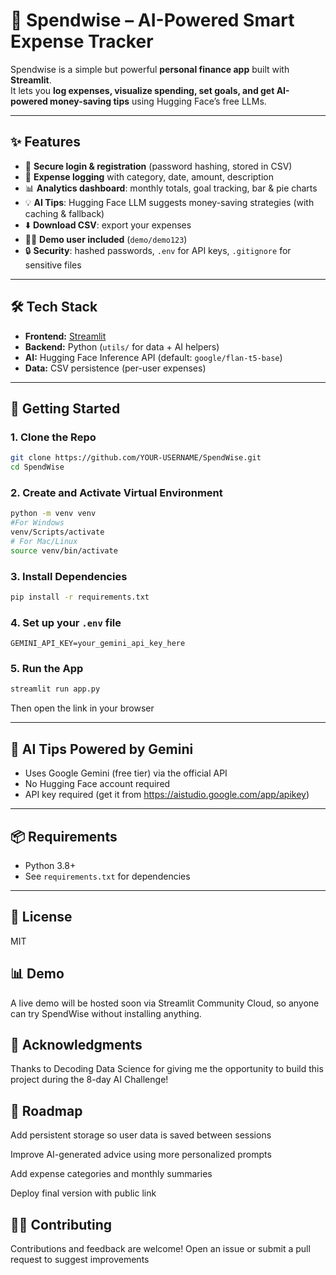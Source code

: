 # 💸 Spendwise – AI-Powered Smart Expense Tracker

Spendwise is a simple but powerful **personal finance app** built with **Streamlit**.  
It lets you **log expenses, visualize spending, set goals, and get AI-powered money-saving tips** using Hugging Face’s free LLMs.

---

## ✨ Features
- 🔑 **Secure login & registration** (password hashing, stored in CSV)
- 📝 **Expense logging** with category, date, amount, description
- 📊 **Analytics dashboard**: monthly totals, goal tracking, bar & pie charts
- 💡 **AI Tips**: Hugging Face LLM suggests money-saving strategies (with caching & fallback)
- ⬇️ **Download CSV**: export your expenses
- 👨‍💻 **Demo user included** (`demo/demo123`)
- 🔒 **Security**: hashed passwords, `.env` for API keys, `.gitignore` for sensitive files

---

## 🛠 Tech Stack
- **Frontend:** [Streamlit](https://streamlit.io)  
- **Backend:** Python (`utils/` for data + AI helpers)  
- **AI:** Hugging Face Inference API (default: `google/flan-t5-base`)  
- **Data:** CSV persistence (per-user expenses)  

---

## 🏃 Getting Started

### 1. Clone the Repo
```bash
git clone https://github.com/YOUR-USERNAME/SpendWise.git
cd SpendWise
```
### 2. Create and Activate Virtual Environment
```bash 
python -m venv venv
#For Windows
venv/Scripts/activate 
# For Mac/Linux
source venv/bin/activate
```

### 3. Install Dependencies
```bash
pip install -r requirements.txt
```

### 4. Set up your `.env` file
```
GEMINI_API_KEY=your_gemini_api_key_here
```

### 5. Run the App
```bash
streamlit run app.py
```

Then open the link in your browser

---

## 🤖 AI Tips Powered by Gemini
- Uses Google Gemini (free tier) via the official API
- No Hugging Face account required
- API key required (get it from https://aistudio.google.com/app/apikey)

---

## 📦 Requirements
- Python 3.8+
- See `requirements.txt` for dependencies

---

## 📄 License
MIT

## 📊 Demo

A live demo will be hosted soon via Streamlit Community Cloud, so anyone can try SpendWise without installing anything.

## 🙏 Acknowledgments

Thanks to Decoding Data Science for giving me the opportunity to build this project during the 8-day AI Challenge!

## 📌 Roadmap

 Add persistent storage so user data is saved between sessions

 Improve AI-generated advice using more personalized prompts

 Add expense categories and monthly summaries

 Deploy final version with public link

## 🧑‍💻 Contributing

Contributions and feedback are welcome! Open an issue or submit a pull request to suggest improvements
